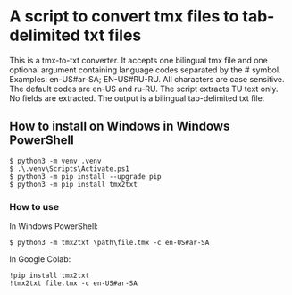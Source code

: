 # A script to convert tmx files to tab-delimited txt files

This is a tmx-to-txt converter. It accepts one bilingual tmx file and 
one optional argument containing language codes separated by the # symbol. 
Examples: en-US#ar-SA; EN-US#RU-RU. All characters are case sensitive. 
The default codes are en-US and ru-RU. The script extracts TU text only. 
No fields are extracted. The output is a bilingual tab-delimited txt file.

## How to install on Windows in Windows PowerShell

```
$ python3 -m venv .venv
$ .\.venv\Scripts\Activate.ps1
$ python3 -m pip install --upgrade pip
$ python3 -m pip install tmx2txt
```
### How to use

In Windows PowerShell:
```
$ python3 -m tmx2txt \path\file.tmx -c en-US#ar-SA
```
In Google Colab:
```
!pip install tmx2txt
!tmx2txt file.tmx -c en-US#ar-SA
```